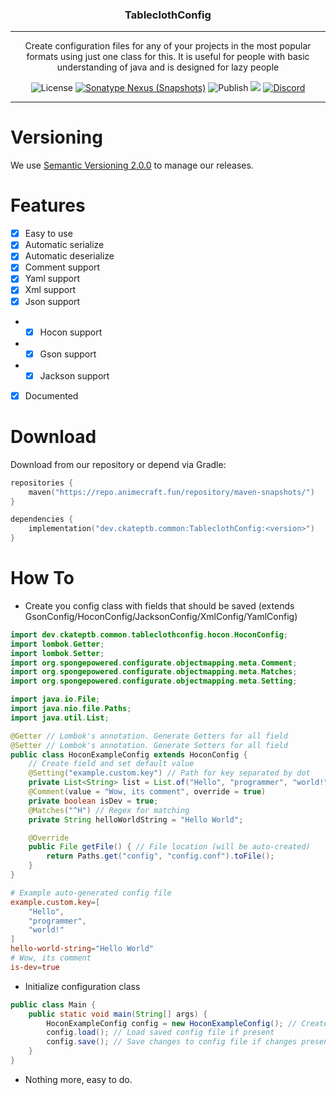 <p align="center">
<h3 align="center">TableclothConfig</h3>

------

<p align="center">
Create configuration files for any of your projects in the most popular formats using just one class for this. It is useful for people with basic understanding of java and is designed for lazy people
</p>

<p align="center">
<img alt="License" src="https://img.shields.io/github/license/CKATEPTb-commons/TableclothConfig">
<a href="#Download"><img alt="Sonatype Nexus (Snapshots)" src="https://img.shields.io/nexus/s/dev.ckateptb.common/TableclothConfig?label=repo&server=https://repo.animecraft.fun/"></a>
<img alt="Publish" src="https://img.shields.io/github/workflow/status/CKATEPTb-commons/TableclothConfig/Publish/production">
<a href="https://docs.gradle.org/7.5/release-notes.html"><img src="https://img.shields.io/badge/Gradle-7.5-brightgreen.svg?colorB=469C00&logo=gradle"></a>
<a href="https://discord.gg/P7FaqjcATp" target="_blank"><img alt="Discord" src="https://img.shields.io/discord/925686623222505482?label=discord"></a>
</p>

------

# Versioning

We use [Semantic Versioning 2.0.0](https://semver.org/spec/v2.0.0.html) to manage our releases.

# Features

- [X] Easy to use
- [X] Automatic serialize
- [X] Automatic deserialize
- [X] Comment support
- [X] Yaml support
- [X] Xml support
- [X] Json support
- - [X] Hocon support
- - [X] Gson support
- - [X] Jackson support
- [X] Documented

# Download

Download from our repository or depend via Gradle:

```kotlin
repositories {
    maven("https://repo.animecraft.fun/repository/maven-snapshots/")
}

dependencies {
    implementation("dev.ckateptb.common:TableclothConfig:<version>")
}
```

# How To

* Create you config class with fields that should be saved (extends GsonConfig/HoconConfig/JacksonConfig/XmlConfig/YamlConfig)
```java
import dev.ckateptb.common.tableclothconfig.hocon.HoconConfig;
import lombok.Getter;
import lombok.Setter;
import org.spongepowered.configurate.objectmapping.meta.Comment;
import org.spongepowered.configurate.objectmapping.meta.Matches;
import org.spongepowered.configurate.objectmapping.meta.Setting;

import java.io.File;
import java.nio.file.Paths;
import java.util.List;

@Getter // Lombok's annotation. Generate Getters for all field
@Setter // Lombok's annotation. Generate Setters for all field
public class HoconExampleConfig extends HoconConfig {
    // Create field and set default value
    @Setting("example.custom.key") // Path for key separated by dot
    private List<String> list = List.of("Hello", "programmer", "world!");
    @Comment(value = "Wow, its comment", override = true)
    private boolean isDev = true;
    @Matches("^H") // Regex for matching
    private String helloWorldString = "Hello World";

    @Override
    public File getFile() { // File location (will be auto-created)
        return Paths.get("config", "config.conf").toFile();
    }
}
```
```toml
# Example auto-generated config file
example.custom.key=[
    "Hello",
    "programmer",
    "world!"
]
hello-world-string="Hello World"
# Wow, its comment
is-dev=true

```
* Initialize configuration class
```java
public class Main {
    public static void main(String[] args) {
        HoconExampleConfig config = new HoconExampleConfig(); // Create new instance
        config.load(); // Load saved config file if present
        config.save(); // Save changes to config file if changes present
    }
}
```
* Nothing more, easy to do.